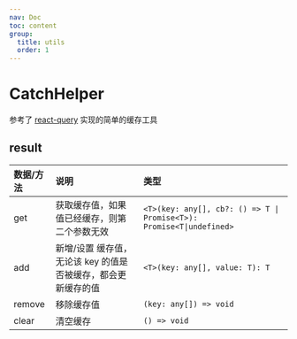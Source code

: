 ```yaml
---
nav: Doc
toc: content
group:
  title: utils
  order: 1
---
```


# CatchHelper

参考了 [react-query](https://github.com/tanstack/query) 实现的简单的缓存工具

<code src="./demo/CatchHelper.tsx"></code>

## result

| 数据/方法 | 说明                                                          | 类型                                                                 |
| :-------- | :------------------------------------------------------------ | :------------------------------------------------------------------- |
| get       | 获取缓存值，如果值已经缓存，则第二个参数无效                  | `<T>(key: any[], cb?: () => T \| Promise<T>): Promise<T\|undefined>` |
| add       | 新增/设置 缓存值，无论该 key 的值是否被缓存，都会更新缓存的值 | `<T>(key: any[], value: T): T`                                       |
| remove    | 移除缓存值                                                    | `(key: any[]) => void`                                               |
| clear     | 清空缓存                                                      | `() => void`                                                         |

